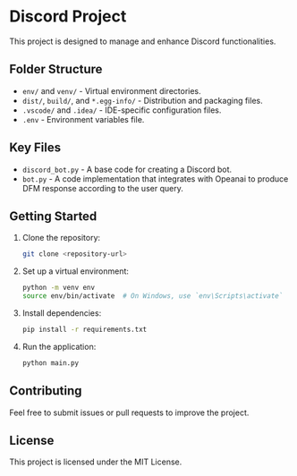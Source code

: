 # Discord Project

This project is designed to manage and enhance Discord functionalities.

## Folder Structure

- `env/` and `venv/` - Virtual environment directories.
- `dist/`, `build/`, and `*.egg-info/` - Distribution and packaging files.
- `.vscode/` and `.idea/` - IDE-specific configuration files.
- `.env` - Environment variables file.

## Key Files

- `discord_bot.py` - A base code for creating a Discord bot.
- `bot.py` - A code implementation that integrates with Opeanai to produce DFM response according to the user query.

## Getting Started

1. Clone the repository:
   ```bash
   git clone <repository-url>
   ```

2. Set up a virtual environment:
   ```bash
   python -m venv env
   source env/bin/activate  # On Windows, use `env\Scripts\activate`
   ```

3. Install dependencies:
   ```bash
   pip install -r requirements.txt
   ```

4. Run the application:
   ```bash
   python main.py
   ```

## Contributing

Feel free to submit issues or pull requests to improve the project.

## License

This project is licensed under the MIT License.
